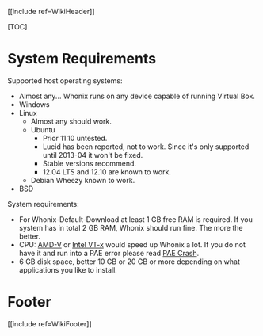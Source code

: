 [[include ref=WikiHeader]]

[TOC]

# System Requirements #
Supported host operating systems:

* Almost any... Whonix runs on any device capable of running Virtual Box.
* Windows
* Linux
    * Almost any should work.
    * Ubuntu
        * Prior 11.10 untested.
        * Lucid has been reported, not to work. Since it's only supported until 2013-04 it won't be fixed.
        * Stable versions recommend.
        * 12.04 LTS and 12.10 are known to work.
    * Debian Wheezy known to work.
* BSD

System requirements:

* For Whonix-Default-Download at least 1 GB free RAM is required. If you system has in total 2 GB RAM, Whonix should run fine. The more the better.
* CPU: [AMD-V](https://en.wikipedia.org/wiki/X86_virtualization#AMD_virtualization_.28AMD-V.29) or [Intel VT-x](https://en.wikipedia.org/wiki/X86_virtualization#Intel_virtualization_.28VT-x.29) would speed up Whonix a lot. If you do not have it and run into a PAE error please read [PAE Crash](http://sourceforge.net/p/whonix/wiki/Starting%20Whonix/#pae-crash).
* 6 GB disk space, better 10 GB or 20 GB or more depending on what applications you like to install.

# Footer #
[[include ref=WikiFooter]]